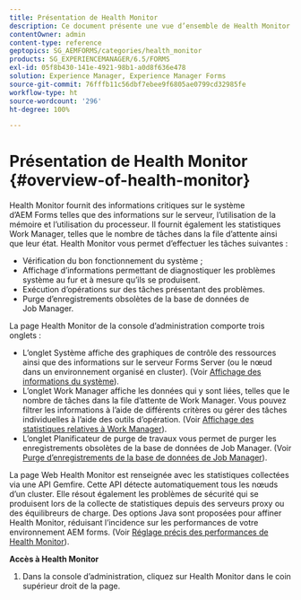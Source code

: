 ```yaml
---
title: Présentation de Health Monitor
description: Ce document présente une vue d’ensemble de Health Monitor et donne des informations sur la manière dont vous pouvez y accéder.
contentOwner: admin
content-type: reference
geptopics: SG_AEMFORMS/categories/health_monitor
products: SG_EXPERIENCEMANAGER/6.5/FORMS
exl-id: 05f8b430-141e-4921-98b1-a0d8f636e478
solution: Experience Manager, Experience Manager Forms
source-git-commit: 76fffb11c56dbf7ebee9f6805ae0799cd32985fe
workflow-type: ht
source-wordcount: '296'
ht-degree: 100%

---
```


# Présentation de Health Monitor {#overview-of-health-monitor}

Health Monitor fournit des informations critiques sur le système d’AEM Forms telles que des informations sur le serveur, l’utilisation de la mémoire et l’utilisation du processeur. Il fournit également les statistiques Work Manager, telles que le nombre de tâches dans la file d’attente ainsi que leur état. Health Monitor vous permet d’effectuer les tâches suivantes :

* Vérification du bon fonctionnement du système ;
* Affichage d’informations permettant de diagnostiquer les problèmes système au fur et à mesure qu’ils se produisent.
* Exécution d’opérations sur des tâches présentant des problèmes.
* Purge d’enregistrements obsolètes de la base de données de Job Manager.

La page Health Monitor de la console d’administration comporte trois onglets :

* L’onglet Système affiche des graphiques de contrôle des ressources ainsi que des informations sur le serveur Forms Server (ou le nœud dans un environnement organisé en cluster). (Voir [Affichage des informations du système](/help/forms/using/admin-help/view-system-information.md#view-system-information)).
* L’onglet Work Manager affiche les données qui y sont liées, telles que le nombre de tâches dans la file d’attente de Work Manager. Vous pouvez filtrer les informations à l’aide de différents critères ou gérer des tâches individuelles à l’aide des outils d’opération. (Voir [Affichage des statistiques relatives à Work Manager](/help/forms/using/admin-help/view-statistics-related-manager.md#view-statistics-related-to-work-manager)).
* L’onglet Planificateur de purge de travaux vous permet de purger les enregistrements obsolètes de la base de données de Job Manager. (Voir [Purge d’enregistrements de la base de données de Job Manager](/help/forms/using/admin-help/purge-records-job-manager-database.md#purge-records-from-the-job-manager-database)).

La page Web Health Monitor est renseignée avec les statistiques collectées via une API Gemfire. Cette API détecte automatiquement tous les nœuds d’un cluster. Elle résout également les problèmes de sécurité qui se produisent lors de la collecte de statistiques depuis des serveurs proxy ou des équilibreurs de charge. Des options Java sont proposées pour affiner Health Monitor, réduisant l’incidence sur les performances de votre environnement AEM forms. (Voir [Réglage précis des performances de Health Monitor](/help/forms/using/admin-help/fine-tuning-health-monitor-performance.md#fine-tuning-health-monitor-performance)).

**Accès à Health Monitor**

1. Dans la console d’administration, cliquez sur Health Monitor dans le coin supérieur droit de la page.
